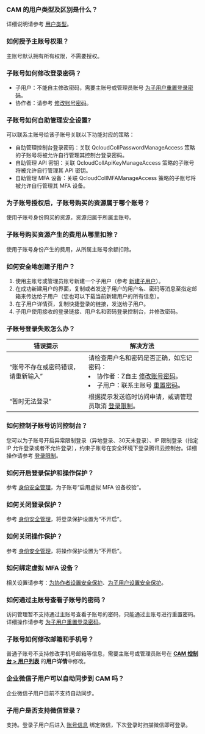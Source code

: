 ### CAM 的用户类型及区别是什么？
详细说明请参考 [用户类型](https://cloud.tencent.com/document/product/598/13665)。


### 如何授予主账号权限？
主账号默认拥有所有权限，不需要授权。

### 子账号如何修改登录密码？
- 子用户：不能自主修改密码，需要主账号或管理员账号 [为子用户重置登录密码](https://cloud.tencent.com/document/product/598/36260)。
- 协作者：请参考 [修改账号密码](https://cloud.tencent.com/document/product/378/14623)。

### 子账号如何自助管理安全设置?
可以联系主账号给该子账号关联以下功能对应的策略：
- 自助管理控制台登录密码：关联 QcloudCollPasswordManageAccess  策略的子账号将被允许自行管理其控制台登录密码。
- 自助管理 API 密钥：关联 QcloudCollApiKeyManageAccess  策略的子账号将被允许自行管理其 API 密钥。
- 自助管理 MFA 设备：关联 QcloudCollMFAManageAccess  策略的子账号将被允许自行管理其 MFA 设备。

### 为子账号授权后，子账号购买的资源属于哪个账号？
使用子账号身份购买的资源，资源归属于所属主账号。


### 子账号购买资源产生的费用从哪里扣除？
使用子账号身份产生的费用，从所属主账号余额扣除。

### 如何安全地创建子用户？
1. 使用主账号或管理员账号新建一个子用户（参考 [新建子用户](https://cloud.tencent.com/document/product/598/13674)）。
2. 在成功新建用户的界面，复制或者发送子用户的用户名、密码等消息至指定邮箱来传达给子用户（您也可以下载当前新建用户的所有信息）。
3. 在子用户详情页，复制快捷登录的链接，发送给子用户。
4. 子用户使用接收的登录链接、用户名和密码登录控制台，并修改密码。


### 子账号登录失败怎么办？

| 错误提示 | 解决方法 | 
|---------|---------|
| “账号不存在或密码错误，请重新输入” | 请检查用户名和密码是否正确，如忘记密码：<li>协作者：Z自主 [修改账号密码](https://cloud.tencent.com/document/product/378/14623)。</li><li>子用户：联系主账号 [重置密码](https://cloud.tencent.com/document/product/598/36260)。</li>|
| “暂时无法登录” | 根据提示发送临时访问申请，或请管理员取消 [登录限制](https://cloud.tencent.com/document/product/598/38318)。|

### 如何控制子账号访问控制台？
您可以为子账号开启异常限制登录（异地登录、30天未登录）、IP 限制登录（指定 IP 允许登录或者不允许登录），约束子账号在安全环境下登录腾讯云控制台。详细操作请参考 [登录限制](https://cloud.tencent.com/document/product/598/38318)。


### 如何开启登录保护和操作保护？
参考 [身份安全管理](https://cloud.tencent.com/document/product/598/73859)，为子账号“启用虚拟 MFA 设备校验”。


### 如何关闭登录保护？
参考 [身份安全管理](https://cloud.tencent.com/document/product/598/73859)，将登录保护设置为“不开启”。

### 如何关闭操作保护？
参考 [身份安全管理](https://cloud.tencent.com/document/product/598/73859)，将操作保护设置为“不开启”。


### 如何绑定虚拟 MFA 设备？
相关设置请参考：[为协作者设置安全保护](https://cloud.tencent.com/document/product/598/36626)、[为子用户设置安全保护](https://cloud.tencent.com/document/product/598/36383)。


### 如何通过主账号查看子账号的密码？
访问管理暂不支持通过主账号查看子账号的密码，只能通过主账号进行重置密码。详细操作请参考 [为子用户重置登录密码](https://cloud.tencent.com/document/product/598/36260)。





### 子账号如何修改邮箱和手机号？
普通子账号不支持修改手机号邮箱等信息，需要主账号或管理员账号在 [**CAM 控制台 > 用户列表**](https://console.cloud.tencent.com/cam) 的**用户详情**中修改。 


### 企业微信子用户可以自动同步到 CAM 吗？
企业微信子用户目前不支持自动同步。

### 子用户是否支持微信登录？
支持。登录子用户后进入 [账号信息](https://console.cloud.tencent.com/developer) 绑定微信，下次登录时扫描微信即可登录。

